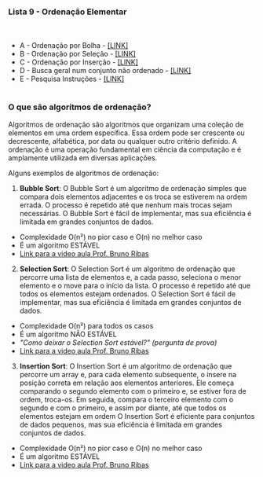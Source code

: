 ### Lista 9 - Ordenação Elementar
ㅤ
* A - Ordenação por Bolha - [[LINK]](https://moj.naquadah.com.br/contests/bcr-EDA1-2022_2-lista9-ordena-elementar/ordenasimples-bolha.pdf)
* B - Ordenação por Seleção - [[LINK]](https://moj.naquadah.com.br/contests/bcr-EDA1-2022_2-lista9-ordena-elementar/ordenasimples-selecao.pdf)
* C - Ordenação por Inserção - [[LINK]](https://moj.naquadah.com.br/contests/bcr-EDA1-2022_2-lista9-ordena-elementar/ordenainsercao.pdf)
* D - Busca geral num conjunto não ordenado - [[LINK]](https://moj.naquadah.com.br/contests/bcr-EDA1-2022_2-lista9-ordena-elementar/busca-binaria-2.pdf)
* E - Pesquisa Instruções - [[LINK]](https://moj.naquadah.com.br/contests/bcr-EDA1-2022_2-lista9-ordena-elementar/pesquisa-instrucoes.pdf)

#
### O que são algorítmos de ordenação?

Algoritmos de ordenação são algoritmos que organizam uma coleção de elementos em uma ordem específica. Essa ordem pode ser crescente ou decrescente, alfabética, por data ou qualquer outro critério definido. A ordenação é uma operação fundamental em ciência da computação e é amplamente utilizada em diversas aplicações.

Alguns exemplos de algoritmos de ordenação:

1. **Bubble Sort**: O Bubble Sort é um algoritmo de ordenação simples que compara dois elementos adjacentes e os troca se estiverem na ordem errada. O processo é repetido até que nenhum mais trocas sejam necessárias. O Bubble Sort é fácil de implementar, mas sua eficiência é limitada em grandes conjuntos de dados. 
* Complexidade O(n²) no pior caso e O(n) no melhor caso
* É um algoritmo ESTÁVEL
* [Link para a video aula Prof. Bruno Ribas](https://www.youtube.com/watch?v=bqrJpvpZGEQ)

2. **Selection Sort**: O Selection Sort é um algoritmo de ordenação que percorre uma lista de elementos e, a cada passo, seleciona o menor elemento e o move para o início da lista. O processo é repetido até que todos os elementos estejam ordenados. O Selection Sort é fácil de implementar, mas sua eficiência é limitada em grandes conjuntos de dados. 
* Complexidade O(n²) para todos os casos
* É um algoritmo NÃO ESTÁVEL 
* *"Como deixar o Selection Sort estável?" (pergunta de prova)*
* [Link para a video aula Prof. Bruno Ribas](https://youtu.be/G0H2LS4tDk0)

3. **Insertion Sort**: O Insertion Sort é um algoritmo de ordenação que percorre um array e, para cada elemento subsequente, o insere na posição correta em relação aos elementos anteriores. Ele começa comparando o segundo elemento com o primeiro e, se estiver fora de ordem, troca-os. Em seguida, compara o terceiro elemento com o segundo e com o primeiro, e assim por diante, até que todos os elementos estejam em ordem O Insertion Sort é eficiente para conjuntos de dados pequenos, mas sua eficiência é limitada em grandes conjuntos de dados.
* Complexidade O(n²) no pior caso e O(n) no melhor caso
* É um algoritmo ESTÁVEL
* [Link para a video aula Prof. Bruno Ribas](https://youtu.be/yhsH7GEfmUM)

